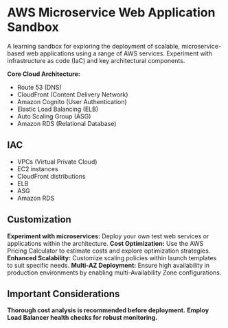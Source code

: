 # AWS Microservice Web Application Sandbox

A learning sandbox for exploring the deployment of scalable, microservice-based web applications using a range of AWS services. Experiment with infrastructure as code (IaC) and key architectural components.

**Core Cloud Architecture:**
  * Route 53 (DNS)
  * CloudFront (Content Delivery Network)
  * Amazon Cognito (User Authentication)
  * Elastic Load Balancing (ELB)
  * Auto Scaling Group (ASG)
  * Amazon RDS (Relational Database)

## IAC
  * VPCs (Virtual Private Cloud)
  * EC2 instances
  * CloudFront distributions
  * ELB
  * ASG
  * Amazon RDS

## Customization
**Experiment with microservices:** Deploy your own test web services or applications within the architecture.
**Cost Optimization:** Use the AWS Pricing Calculator to estimate costs and explore optimization strategies.
**Enhanced Scalability:** Customize scaling policies within launch templates to suit specific needs.
**Multi-AZ Deployment:** Ensure high availability in production environments by enabling multi-Availability Zone configurations.  

## Important Considerations
**Thorough cost analysis is recommended before deployment.**
**Employ Load Balancer health checks for robust monitoring.**


